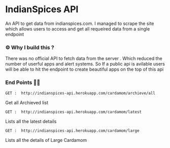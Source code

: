 # IndianSpices API
An API to get data from indianspices.com. I managed to scrape the site which allows users to access and get all requeired data from a single endpoint

### ⚙  Why I build this ?
There was no official API to fetch data from the server . Which reduced the number of userful apps and alert systems. So If a public api is avilable users will be able to hit the endpoint to create beautiful apps on the top of this api

### End Points 👷👷

` GET :  http://indianspices-api.herokuapp.com/cardamom/archieve/all `    

Get all Archieved list    

` GET :  http://indianspices-api.herokuapp.com/cardamom/latest `      

Lists all the latest details   


` GET :  http://indianspices-api.herokuapp.com/cardamom/large `    

Lists all the  details of Large Cardamom



